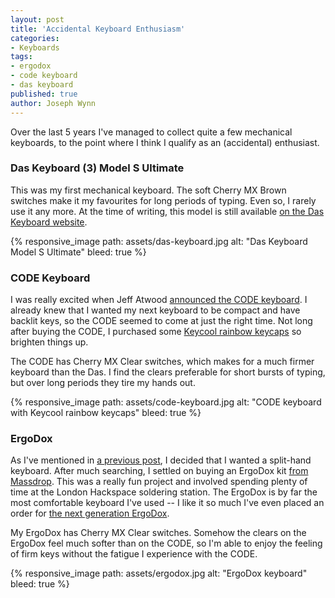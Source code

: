 ```yaml
---
layout: post
title: 'Accidental Keyboard Enthusiasm'
categories:
- Keyboards
tags:
- ergodox
- code keyboard
- das keyboard
published: true
author: Joseph Wynn
---
```


Over the last 5 years I've managed to collect quite a few mechanical keyboards, to the point where I think I qualify as an (accidental) enthusiast.

### Das Keyboard (3) Model S Ultimate

This was my first mechanical keyboard. The soft Cherry MX Brown switches make it my favourites for long periods of typing. Even so, I rarely use it any more. At the time of writing, this model is still available [on the Das Keyboard website](http://www.daskeyboard.com/model-s-ultimate/).

{% responsive_image path: assets/das-keyboard.jpg alt: "Das Keyboard Model S Ultimate" bleed: true %}

### CODE Keyboard

I was really excited when Jeff Atwood [announced the CODE keyboard](http://blog.codinghorror.com/the-code-keyboard/). I already knew that I wanted my next keyboard to be compact and have backlit keys, so the CODE seemed to come at just the right time. Not long after buying the CODE, I purchased some [Keycool rainbow keycaps](https://www.massdrop.com/buy/keycool-rainbow-keycaps?mode=guest_open) so brighten things up.

The CODE has Cherry MX Clear switches, which makes for a much firmer keyboard than the Das. I find the clears preferable for short bursts of typing, but over long periods they tire my hands out.

{% responsive_image path: assets/code-keyboard.jpg alt: "CODE keyboard with Keycool rainbow keycaps" bleed: true %}

### ErgoDox

As I've mentioned in [a previous post](/transitioning-to-a-new-keyboard-layout/), I decided that I wanted a split-hand keyboard. After much searching, I settled on buying an ErgoDox kit [from Massdrop](https://www.massdrop.com/buy/ergodox?mode=guest_open). This was a really fun project and involved spending plenty of time at the London Hackspace soldering station. The ErgoDox is by far the most comfortable keyboard I've used -- I like it so much I've even placed an order for [the next generation ErgoDox](https://www.massdrop.com/buy/infinity-ergodox?mode=guest_open).

My ErgoDox has Cherry MX Clear switches. Somehow the clears on the ErgoDox feel much softer than on the CODE, so I'm able to enjoy the feeling of firm keys without the fatigue I experience with the CODE.

{% responsive_image path: assets/ergodox.jpg alt: "ErgoDox keyboard" bleed: true %}
